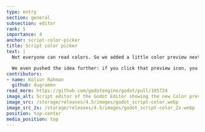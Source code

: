 ```yaml
---
type: entry
section: general
subsection: editor
rank: 5
importance: 4
anchor: script-color-picker
title: Script color picker
text: |
  Not everyone can read colors. So we added a little color preview next to every ``@[Color](basetype)`` value.

  We even pushed the idea further: if you click that preview icon, you can edit the value on the spot using a color picker.
contributors:
- name: Koliur Rahman
  github: dugramen
read_more: https://github.com/godotengine/godot/pull/105724
image_alt: Script editor of the Godot Editor showing the new Color preview.
image_src: /storage/releases/4.5/images/godot_script-color.webp
image_src_2x: /storage/releases/4.5/images/godot_script-color_2x.webp
position: top-center
media_position: top
---
```

